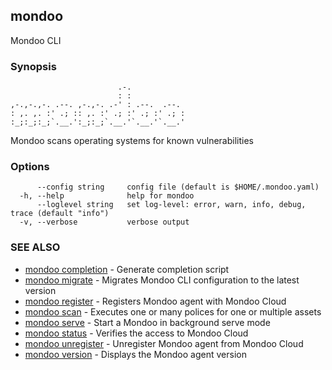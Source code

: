 ## mondoo

Mondoo CLI

### Synopsis

```
                        .-.            
                        : :            
,-.,-.,-. .--. ,-.,-. .-' : .--.  .--. 
: ,. ,. :' .; :: ,. :' .; :' .; :' .; :
:_;:_;:_;`.__.':_;:_;`.__.'`.__.'`.__.'
```

Mondoo scans operating systems for known vulnerabilities


### Options

```
      --config string     config file (default is $HOME/.mondoo.yaml)
  -h, --help              help for mondoo
      --loglevel string   set log-level: error, warn, info, debug, trace (default "info")
  -v, --verbose           verbose output
```

### SEE ALSO

* [mondoo completion](mondoo_completion.md)	 - Generate completion script
* [mondoo migrate](mondoo_migrate.md)	 - Migrates Mondoo CLI configuration to the latest version
* [mondoo register](mondoo_register.md)	 - Registers Mondoo agent with Mondoo Cloud
* [mondoo scan](mondoo_scan.md)	 - Executes one or many polices for one or multiple assets
* [mondoo serve](mondoo_serve.md)	 - Start a Mondoo in background serve mode
* [mondoo status](mondoo_status.md)	 - Verifies the access to Mondoo Cloud
* [mondoo unregister](mondoo_unregister.md)	 - Unregister Mondoo agent from Mondoo Cloud
* [mondoo version](mondoo_version.md)	 - Displays the Mondoo agent version

